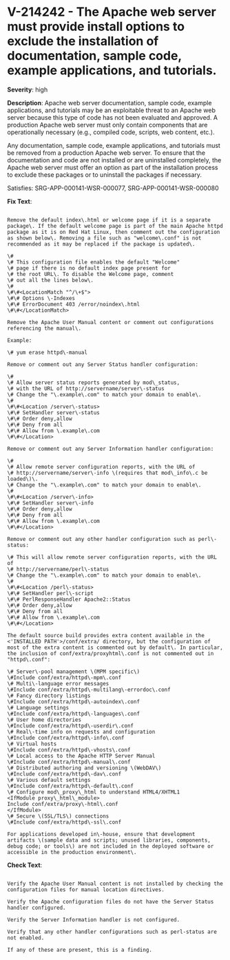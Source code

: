 # V-214242 - The Apache web server must provide install options to exclude the installation of documentation, sample code, example applications, and tutorials.

**Severity**: high

**Description**:
Apache web server documentation, sample code, example applications, and tutorials may be an exploitable threat to an Apache web server because this type of code has not been evaluated and approved. A production Apache web server must only contain components that are operationally necessary (e.g., compiled code, scripts, web content, etc.).

Any documentation, sample code, example applications, and tutorials must be removed from a production Apache web server. To ensure that the documentation and code are not installed or are uninstalled completely, the Apache web server must offer an option as part of the installation process to exclude these packages or to uninstall the packages if necessary.

Satisfies: SRG-APP-000141-WSR-000077, SRG-APP-000141-WSR-000080

**Fix Text**:
```Review all pre\-installed content and remove content that is not required\. In particular, look for the unnecessary content that may be found in the document root directory, a configuration directory such as conf/extra directory, or as a UNIX/Linux package\.

Remove the default index\.html or welcome page if it is a separate package\. If the default welcome page is part of the main Apache httpd package as it is on Red Hat Linux, then comment out the configuration as shown below\. Removing a file such as "welcome\.conf" is not recommended as it may be replaced if the package is updated\.

\#
\# This configuration file enables the default "Welcome"
\# page if there is no default index page present for
\# the root URL\. To disable the Welcome page, comment
\# out all the lines below\.
\#
\#\#<LocationMatch "^/\+$">
\#\# Options \-Indexes
\#\# ErrorDocument 403 /error/noindex\.html
\#\#</LocationMatch>

Remove the Apache User Manual content or comment out configurations referencing the manual\.

Example:

\# yum erase httpd\-manual

Remove or comment out any Server Status handler configuration:

\#
\# Allow server status reports generated by mod\_status,
\# with the URL of http://servername/server\-status
\# Change the "\.example\.com" to match your domain to enable\.
\#
\#\#<Location /server\-status>
\#\# SetHandler server\-status
\#\# Order deny,allow
\#\# Deny from all
\#\# Allow from \.example\.com
\#\#</Location>

Remove or comment out any Server Information handler configuration:

\#
\# Allow remote server configuration reports, with the URL of
\# http://servername/server\-info \(requires that mod\_info\.c be loaded\)\.
\# Change the "\.example\.com" to match your domain to enable\.
\#
\#\#<Location /server\-info>
\#\# SetHandler server\-info
\#\# Order deny,allow
\#\# Deny from all
\#\# Allow from \.example\.com
\#\#</Location>

Remove or comment out any other handler configuration such as perl\-status:

\# This will allow remote server configuration reports, with the URL of
\# http://servername/perl\-status
\# Change the "\.example\.com" to match your domain to enable\.
\#
\#\#<Location /perl\-status>
\#\# SetHandler perl\-script
\#\# PerlResponseHandler Apache2::Status
\#\# Order deny,allow
\#\# Deny from all
\#\# Allow from \.example\.com
\#\#</Location>

The default source build provides extra content available in the <'INSTALLED PATH'>/conf/extra/ directory, but the configuration of most of the extra content is commented out by default\. In particular, the inclusion of conf/extra/proxyhtml\.conf is not commented out in "httpd\.conf":

\# Server\-pool management \(MPM specific\)
\#Include conf/extra/httpd\-mpm\.conf
\# Multi\-language error messages
\#Include conf/extra/httpd\-multilang\-errordoc\.conf
\# Fancy directory listings
\#Include conf/extra/httpd\-autoindex\.conf
\# Language settings
\#Include conf/extra/httpd\-languages\.conf
\# User home directories
\#Include conf/extra/httpd\-userdir\.conf
\# Real\-time info on requests and configuration
\#Include conf/extra/httpd\-info\.conf
\# Virtual hosts
\#Include conf/extra/httpd\-vhosts\.conf
\# Local access to the Apache HTTP Server Manual
\#Include conf/extra/httpd\-manual\.conf
\# Distributed authoring and versioning \(WebDAV\)
\#Include conf/extra/httpd\-dav\.conf
\# Various default settings
\#Include conf/extra/httpd\-default\.conf
\# Configure mod\_proxy\_html to understand HTML4/XHTML1
<IfModule proxy\_html\_module>
Include conf/extra/proxy\-html\.conf
</IfModule>
\# Secure \(SSL/TLS\) connections
\#Include conf/extra/httpd\-ssl\.conf

For applications developed in\-house, ensure that development artifacts \(sample data and scripts; unused libraries, components, debug code; or tools\) are not included in the deployed software or accessible in the production environment\.
```

**Check Text**:
```Verify the document root directory and the configuration files do not provide for default index.html or welcome page.

Verify the Apache User Manual content is not installed by checking the configuration files for manual location directives.

Verify the Apache configuration files do not have the Server Status handler configured.

Verify the Server Information handler is not configured.

Verify that any other handler configurations such as perl-status are not enabled.

If any of these are present, this is a finding.
```
